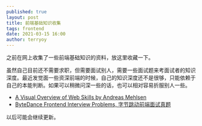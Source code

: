 ```yaml
---
published: true
layout: post
title: 前端基础知识收集
tags: frontend 
date: 2021-03-15 16:00
author: terryoy
---
```


之前在网上收集了一些前端基础知识的资料，放这里收藏一下。

虽然自己目前还不需要求职，但需要面试别人，需要一些面试题来考面试者的知识深度。最近发觉面一些资深前端的时候，自己的知识深度还不是很够，只能依赖于自己的本能判断。如果可以稍微问深一些的话，也可以相对容易折服别人一些。


* [A Visual Overview of Web Skills by Andreas Mehlsen](https://andreasbm.github.io/web-skills/)
* [ByteDance Frontend Interview Problems, 字节跳动前端面试真题](https://bitable.feishu.cn/app8Ok6k9qafpMkgyRbfgxeEnet?table=tblEnSV2PNAajtWE&view=vewJHSwJVd)


以后可能会继续更新。
